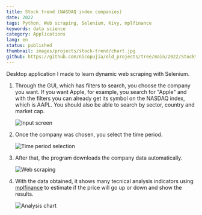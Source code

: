 ```yaml
---
title: Stock trend (NASDAQ index companies)
date: 2022
tags: Python, Web scraping, Selenium, Kivy, mplfinance
keywords: data science
category: Applications
lang: en
status: published
thumbnail: images/projects/stock-trend/chart.jpg
github: https://github.com/nicopujia/old_projects/tree/main/2022/Stock%20trend%20(NASDAQ%20index%20companies)
---
```


Desktop application I made to learn dynamic web scraping with Selenium.

1. Through the GUI, which has filters to search, you choose the company you want. If you want Apple, for example, you search for "Apple" and with the filters you can already get its symbol on the NASDAQ index, which is AAPL. You should also be able to search by sector, country and market cap.

    ![Input screen]({static}/images/projects/stock-trend/input.jpg)

2. Once the company was chosen, you select the time period.

    ![Time period selection]({static}/images/projects/stock-trend/time-period.jpg)

3. After that, the program downloads the company data automatically.

    ![Web scraping]({static}/images/projects/stock-trend/scraping.jpg)

4. With the data obtained, it shows many tecnical analysis indicators using [mplfinance](https://github.com/matplotlib/mplfinance) to estimate if the price will go up or down and show the results.

    ![Analysis chart]({static}/images/projects/stock-trend/chart.jpg)
